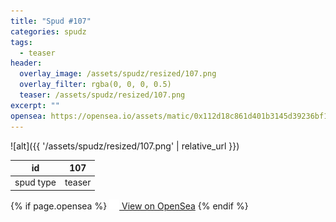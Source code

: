 ```yaml
---
title: "Spud #107"
categories: spudz
tags:
  - teaser
header:
  overlay_image: /assets/spudz/resized/107.png
  overlay_filter: rgba(0, 0, 0, 0.5)
  teaser: /assets/spudz/resized/107.png
excerpt: ""
opensea: https://opensea.io/assets/matic/0x112d18c861d401b3145d39236bf149f01e18beed/107
---
```

![alt]({{ '/assets/spudz/resized/107.png' | relative_url }})

| id | 107 |
|-|-|
| spud type | teaser |

{% if page.opensea %}
<a href="{{page.opensea}}" class="btn btn--info" onclick="window.open(this.href, '_blank'); return false;"><img src="/assets/images/opensea.svg" width="16px"><span>  View on OpenSea</span></a>
{% endif %}
